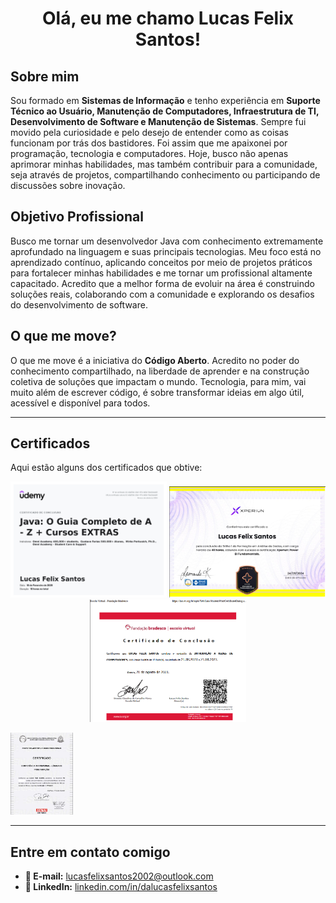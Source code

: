 <h1 align="center">Olá, eu me chamo Lucas Felix Santos!</h1>

## Sobre mim

Sou formado em **Sistemas de Informação** e tenho experiência em **Suporte Técnico ao Usuário, Manutenção de Computadores, Infraestrutura de TI, Desenvolvimento de Software e Manutenção de Sistemas**. Sempre fui movido pela curiosidade e pelo desejo de entender como as coisas funcionam por trás dos bastidores. Foi assim que me apaixonei por programação, tecnologia e computadores. Hoje, busco não apenas aprimorar minhas habilidades, mas também contribuir para a comunidade, seja através de projetos, compartilhando conhecimento ou participando de discussões sobre inovação.

## Objetivo Profissional

Busco me tornar um desenvolvedor Java com conhecimento extremamente aprofundado na linguagem e suas principais tecnologias. Meu foco está no aprendizado contínuo, aplicando conceitos por meio de projetos práticos para fortalecer minhas habilidades e me tornar um profissional altamente capacitado. Acredito que a melhor forma de evoluir na área é construindo soluções reais, colaborando com a comunidade e explorando os desafios do desenvolvimento de software.

## O que me move?

O que me move é a iniciativa do **Código Aberto**. Acredito no poder do conhecimento compartilhado, na liberdade de aprender e na construção coletiva de soluções que impactam o mundo. Tecnologia, para mim, vai muito além de escrever código, é sobre transformar ideias em algo útil, acessível e disponível para todos.

---

## Certificados

Aqui estão alguns dos certificados que obtive:

<p align="center">
  <img src="./assets/certificado_java.jpg" width="250">
  <img src="./assets/certificado_xperiun.jpg" width="250">
  <img src="./assets/certificado_redes.jpg" width="250">
</p>

<p>
  <img src="./assets/certificado_logica.jpg" width="100">
</p>

---

## Entre em contato comigo

- **📧 E-mail:** [lucasfelixsantos2002@outlook.com](mailto:lucasfelixsantos2002@outlook.com)  
- **💼 LinkedIn:** [linkedin.com/in/dalucasfelixsantos](https://www.linkedin.com/in/dalucasfelixsantos)
